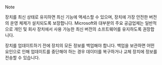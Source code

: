   > [!NOTE]
  > 장치를 최신 상태로 유지하면 최신 기능에 액세스할 수 있으며, 장치에 가장 안전한 버전의 운영 체제가 설치되도록 보장합니다. Microsoft와 대부분의 주요 공급업체는 일반적으로 개인 및 회사 장치에서 사용 가능한 최신 버전의 소프트웨어를 유지하도록 권장합니다.

장치를 업데이트하기 전에 장치의 모든 정보를 백업해야 합니다. 백업을 보관하면 어떤 요인으로 인해 업데이트를 중단해야 하는 경우 데이터를 복구하거나 교체 장치에 정보를 전송할 수 있습니다. 


<!--HONumber=Dec16_HO3-->


